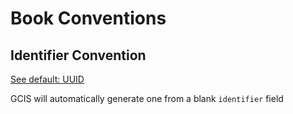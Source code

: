 # Book Conventions

## Identifier Convention

[See default: UUID](./Defaults.md#UUID)

GCIS will automatically generate one from a blank `identifier` field

## 
